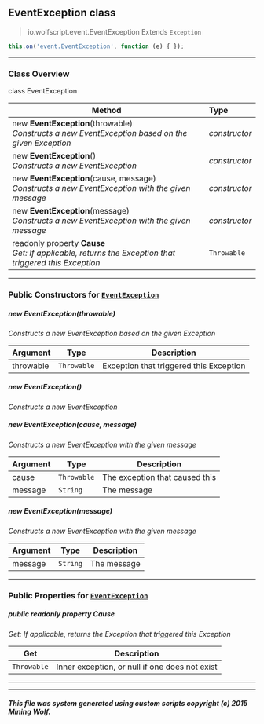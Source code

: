## EventException __class__

>io.wolfscript.event.EventException
>Extends `Exception`
``` javascript
this.on('event.EventException', function (e) { });
```


---

### Class Overview

class EventException

Method | Type   
--- | :--- 
new __EventException__(throwable) <br> _Constructs a new EventException based on the given Exception_ | _constructor_
new __EventException__() <br> _Constructs a new EventException_ | _constructor_
new __EventException__(cause, message) <br> _Constructs a new EventException with the given message_ | _constructor_
new __EventException__(message) <br> _Constructs a new EventException with the given message_ | _constructor_
 readonly property __Cause__ <br> _Get: If applicable, returns the Exception that triggered this Exception_ | `Throwable`



---

### Public Constructors for [`EventException`](EventException.md)

##### <a id='eventexception'></a>new __EventException__(throwable) 

_Constructs a new EventException based on the given Exception_

Argument | Type | Description  
--- | --- | --- 
throwable | `Throwable` | Exception that triggered this Exception

##### <a id='eventexception'></a>new __EventException__() 

_Constructs a new EventException_


##### <a id='eventexception'></a>new __EventException__(cause, message) 

_Constructs a new EventException with the given message_

Argument | Type | Description  
--- | --- | --- 
cause | `Throwable` | The exception that caused this
message | `String` | The message

##### <a id='eventexception'></a>new __EventException__(message) 

_Constructs a new EventException with the given message_

Argument | Type | Description  
--- | --- | --- 
message | `String` | The message

---

### Public Properties for [`EventException`](EventException.md)

##### <a id='cause'></a>public  readonly property __Cause__

_Get: If applicable, returns the Exception that triggered this Exception_

Get | Description
--- | --- 
`Throwable` | Inner exception, or null if one does not exist



---
---


##### This file was system generated using custom scripts copyright (c) 2015 Mining Wolf.
	


